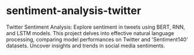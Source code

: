 # sentiment-analysis-twitter
Twitter Sentiment Analysis: Explore sentiment in tweets using BERT, RNN, and LSTM models. This project delves into effective natural language processing, comparing model performances on Twitter and 'Sentiment140' datasets. Uncover insights and trends in social media sentiments.
